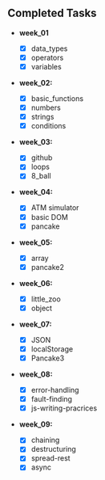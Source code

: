 ## Completed Tasks

- **week_01**

  - [x] data_types
  - [x] operators
  - [x] variables

- **week_02:**

  - [x] basic_functions
  - [x] numbers
  - [x] strings
  - [x] conditions

- **week_03:**

  - [x] github
  - [x] loops
  - [x] 8_ball

- **week_04:**

  - [x] ATM simulator
  - [x] basic DOM
  - [x] pancake

- **week_05:**

  - [x] array
  - [x] pancake2

- **week_06:**

  - [x] little_zoo
  - [x] object

- **week_07:**

  - [x] JSON
  - [x] localStorage
  - [x] Pancake3

- **week_08:**

  - [x] error-handling
  - [x] fault-finding
  - [x] js-writing-pracrices

- **week_09:**

  - [x] chaining
  - [x] destructuring
  - [x] spread-rest
  - [x] async 
